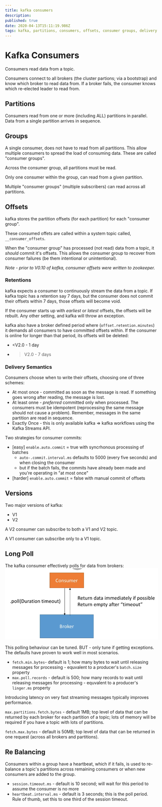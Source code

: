 ```yaml
---
title: kafka consumers
description: 
published: true
date: 2020-04-13T15:11:19.986Z
tags: kafka, partitions, consumers, offsets, consumer groups, delivery semantics, bootstrap
---
```


# Kafka Consumers
Consumers read data from a topic.

Consumers connect to all brokers (the cluster partions; via a bootstrap) and know which broker to read data from. If a broker fails, the consumer knows which re-elected leader to read from.


## Partitions
Consumers read from one or more (including ALL) partitions in parallel.  Data from a single partition arrives in sequence.


## Groups
A single consumer, does not have to read from all partitions. This allow multiple consumers to spread the load of consuming data. These are called "consumer groups". 

Across the consumer group, all partitions must be read.

Only one consumer within the group, can read from a given partition.

Multiple "consumer groups" (multiple subscribers) can read across all partitions.

## Offsets
kafka stores the partition offsets (for each partition) for each "consumer group".

These consumed offets are called within a system topic called, `__consumer_offsets`.

When the "consumer group" has processed (not read) data from a topic, it _should_ commit it's offsets. This allows the consumer group to recover from consumer failures (be them intentional or unintentional).

_Note - prior to V0.10 of kafka, consumer offsets were written to zookeeper._

### Retentions
kafka expects a consumer to continuously stream the data from a topic. If kafka topic has a retention say 7 days, but the consumer does not commit their offsets within 7 days, those offsets will become void.

If the consumer starts up with _earliest_ or _latest_ offsets, the offsets will be rebuilt. Any other setting, and kafka will throw an exception.

kafka also have a broker defined period where (`offset.retention.minutes`) it demands all consumers to have committed offsets within. If the consumer is online for longer than that period, its offsets will be deleted:
* <V2.0 - 1 day
* >V2.0 - 7 days


### Delivery Semantics
Consumers choose when to write their offsets, choosing one of three schemes:
* At most once - committed as soon as the message is read. If something goes wrong after reading, the message is lost.
* At least onne - _preferred_ committed  only when processed. The consumers must be idempotent (reprocessing the same message should not cause a problem). Remember, messages in the same partition are read in sequence.
* Exactly Once - this is only available kafka => kafka workflows using the Kafka Streams API.

Two strategies for consumer commits:
* [easy] `enable.auto.commit` = true with syncrhonous processing of batches
  * `auto-.commit.interval.ms` defaults to 5000 (every five seconds) and when closing the consumer
  * but if the batch fails, the commits have already been made and you're operating in "at most once"
* [harder] `enable.auto.commit` = false with manual commit of offsets



## Versions
Two major versions of kafka:
* V1
* V2

A V2 consumer can subscribe to both a V1 and V2 topic.

A V1 consumer can subscribe only to a V1 topic.


## Long Poll
The kafka consumer effectively polls for data from brokers:
![kafka-long-poll.png](/uploads/kafka/kafka-long-poll.png)

This polling behaviour can be tuned. BUT - only tune if getting exceptions. The defaults have proven to work well in most scenarios.

* `fetch.min.bytes`- default is 1; how many bytes to wait until releasing messages for processing - equvalent to a producer's `batch.size` property
* `max.poll.records` - default is 500; how many records to wait until releasing messages for processing - equvalent to a producer's `linger.ms` property

Introducing latency on very fast streaming messages typically improves performance.

`max.partitions.fetch.bytes` - default 1MB; top level of data that can be returned by each broker for each partition of a topic; lots of memory will be required if you have a topic with lots of partitions.

`fetch.max.bytes` - default is 50MB; top level of data that can be returned in one request (across all brokers and partitions).


## Re Balancing
Consumers within a group have a heartbeat, which if it fails, is used to re-balance a topic's partitions across remaining consumers or when new consumers are added to the group.

* `session.timeout.ms` - default is 10 second; will wait for this period to assume the consumer is no more
* `heartbeat.interval.ms` - default is 3 seconds; this is the poll period. Rule of thumb, set this to one third of the session timeout.

